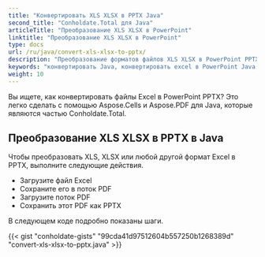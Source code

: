 ```yaml
---
title: "Конвертировать XLS XLSX в PPTX Java"
second_title: "Conholdate.Total для Java"
articleTitle: "Преобразование XLS XLSX в PowerPoint"
linktitle: "Преобразование XLS XLSX в PowerPoint"
type: docs
url: /ru/java/convert-xls-xlsx-to-pptx/
description: "Преобразование форматов файлов XLS XLSX в PowerPoint PPTX на Java."
keywords: "конвертировать Java, конвертировать excel в PowerPoint Java, конвертировать xls в pptx Java, конвертировать xlsx в powerpoint Java, java конвертировать xls xlsx, xls в pptx java, xlsx в pptx eclipse java, конвертер Java для xls, конвертер Java для xlsx, excel в pptx Java, лист для слайда"
weight: 10
---
```


Вы ищете, как конвертировать файлы Excel в PowerPoint PPTX? Это легко сделать с помощью Aspose.Cells и Aspose.PDF для Java, которые являются частью Conholdate.Total.

## **Преобразование XLS XLSX в PPTX в Java**
Чтобы преобразовать XLS, XLSX или любой другой формат Excel в PPTX, выполните следующие действия.

- Загрузите файл Excel
- Сохраните его в поток PDF
- Загрузите поток PDF
- Сохранить этот PDF как PPTX

В следующем коде подробно показаны шаги.

{{< gist "conholdate-gists" "99cda41d97512604b557250b1268389d" "convert-xls-xlsx-to-pptx.java" >}}
